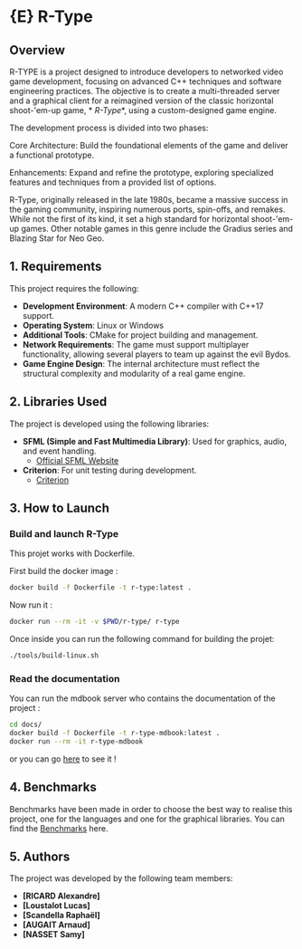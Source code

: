# {E} R-Type

## Overview

R-TYPE is a project designed to introduce developers to networked video game
development, focusing on advanced C++ techniques and software engineering
practices. The objective is to create a multi-threaded server and a graphical
client for a reimagined version of the classic horizontal shoot-'em-up game, *
*R-Type**, using a custom-designed game engine.

The development process is divided into two phases:

Core Architecture: Build the foundational elements of the game and deliver a
functional prototype.

Enhancements: Expand and refine the prototype, exploring specialized features
and techniques from a provided list of options.

R-Type, originally released in the late 1980s, became a massive success in the
gaming community, inspiring numerous ports, spin-offs, and remakes. While not
the first of its kind, it set a high standard for horizontal shoot-'em-up games.
Other notable games in this genre include the Gradius series and Blazing Star
for Neo Geo.

## 1. Requirements

This project requires the following:

- **Development Environment**: A modern C++ compiler with C++17 support.
- **Operating System**: Linux or Windows
- **Additional Tools**: CMake for project building and management.
- **Network Requirements**: The game must support multiplayer functionality,
  allowing several players to team up against the evil Bydos.
- **Game Engine Design**: The internal architecture must reflect the structural
  complexity and modularity of a real game engine.

## 2. Libraries Used

The project is developed using the following libraries:

- **SFML (Simple and Fast Multimedia Library)**: Used for graphics, audio, and
  event handling.
    - [Official SFML Website](https://www.sfml-dev.org/)
- **Criterion**: For unit testing during development.
    - [Criterion](https://github.com/Snaipe/Criterion)

## 3. How to Launch

### Build and launch R-Type

This projet works with Dockerfile.

First build the docker image :

```bash
docker build -f Dockerfile -t r-type:latest .
```

Now run it :

```bash
docker run --rm -it -v $PWD/r-type/ r-type
```

Once inside you can run the following command for building the projet:

```bash
./tools/build-linux.sh
```

### Read the documentation

You can run the mdbook server who contains the documentation of the project :

```bash
cd docs/
docker build -f Dockerfile -t r-type-mdbook:latest .
docker run --rm -it r-type-mdbook
```

or you can go [here](https://r-type.leafs-studio.com) to see it !

## 4. Benchmarks

Benchmarks have been made in order to choose the best way to realise this
project, one for the languages and one for the graphical libraries.
You can find the [Benchmarks](https://r-type.leafs-studio.com/benchmarks.html)
here.

## 5. Authors

The project was developed by the following team members:

- **[RICARD Alexandre]**
- **[Loustalot Lucas]**
- **[Scandella Raphaël]**
- **[AUGAIT Arnaud]**
- **[NASSET Samy]**

